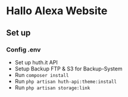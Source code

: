 # Hallo Alexa Website

## Set up
### Config .env
* Set up huth.it API
* Setup Backup FTP & S3 for Backup-System
* Run `composer install`
* Run `php artisan huth-api:theme:install`
* Run `php artisan storage:link`
